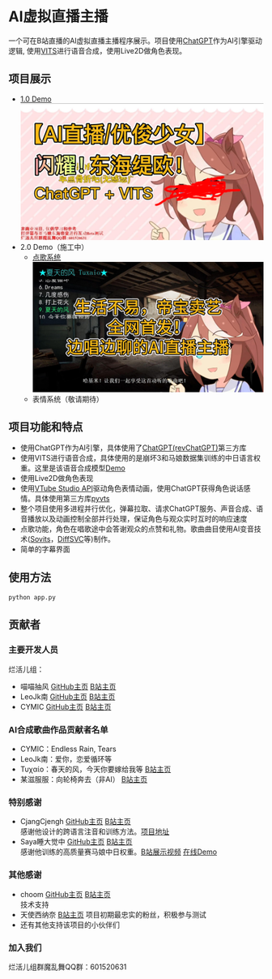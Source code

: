 # AI虚拟直播主播

一个可在B站直播的AI虚拟直播主播程序展示。项目使用[ChatGPT](https://openai.com/blog/chatgpt)作为AI引擎驱动逻辑, 使用[VITS](https://github.com/jaywalnut310/vits)进行语音合成，使用Live2D做角色表现。

## 项目展示
<!--- https://github.com/mattcone/markdown-guide/blob/master/_basic-syntax/line-breaks.md: two or more spaces--->
- [1.0 Demo](https://www.bilibili.com/video/BV13L41197oZ)  
![Demo 1.0 Cover](./demo_1.0.png)
- 2.0 Demo（施工中）
  - [点歌系统](https://www.bilibili.com/video/BV1Rp4y157of)  
![Request songs Cover](./request_songs.jpg)
  - 表情系统（敬请期待）

## 项目功能和特点

- 使用ChatGPT作为AI引擎，具体使用了[ChatGPT(revChatGPT)](https://github.com/acheong08/ChatGPT)第三方库
- 使用VITS进行语音合成，具体使用的是崩坏3和马娘数据集训练的中日语言权重。这里是该语音合成模型[Demo](https://huggingface.co/spaces/zomehwh/vits-uma-genshin-honkai)
- 使用Live2D做角色表现
- 使用[VTube Studio API](https://github.com/DenchiSoft/VTubeStudio)驱动角色表情动画，使用ChatGPT获得角色说话感情。具体使用第三方库[pyvts](https://github.com/Genteki/pyvts)
- 整个项目使用多进程并行优化，弹幕拉取、请求ChatGPT服务、声音合成、语音播放以及动画控制全部并行处理，保证角色与观众实时互时的响应速度
- 点歌功能，角色在唱歌途中会答谢观众的点赞和礼物。歌曲曲目使用AI变音技术([Sovits](https://github.com/svc-develop-team/so-vits-svc)，[DiffSVC](https://github.com/prophesier/diff-svc)等)制作。
- 简单的字幕界面

## 使用方法

```python
python app.py
```

## 贡献者

### 主要开发人员

烂活儿组：

- 喵喵抽风 [GitHub主页](https://github.com/whiteeat) [B站主页](https://space.bilibili.com/7627329)
- LeoJk南 [GitHub主页](https://github.com/leojnjn) [B站主页](https://space.bilibili.com/603987001)
- CYMIC [GitHub主页](https://github.com/hellocym) [B站主页](https://space.bilibili.com/88937421)

### AI合成歌曲作品贡献者名单

- CYMIC：Endless Rain, Tears
- LeoJk南：爱你，恋爱循环等
- Τυχαίο：春天的风，今天你要嫁给我等 [B站主页](https://space.bilibili.com/381910197)
- 某滋服服：向轮椅奔去（非AI） [B站主页](https://space.bilibili.com/294006665)

### 特别感谢

- CjangCjengh [GitHub主页](https://github.com/CjangCjengh) [B站主页](https://space.bilibili.com/35285881)  
感谢他设计的跨语言注音和训练方法。[项目地址](https://github.com/CjangCjengh/vits)
- Saya睡大觉中 [GitHub主页](https://github.com/SayaSS) [B站主页](https://space.bilibili.com/5955895)  
感谢他训练的高质量赛马娘中日权重。[B站展示视频](https://www.bilibili.com/video/BV1UG4y1W7Ji/) [在线Demo](https://huggingface.co/spaces/zomehwh/vits-uma-genshin-honkai)

### 其他感谢

- choom [GitHub主页](https://github.com/aierchoom) [B站主页](https://space.bilibili.com/95978418)  
技术支持
- 天使西纳奈 [B站主页](https://space.bilibili.com/3494352250734879)
项目初期最忠实的粉丝，积极参与测试
- 还有其他支持该项目的小伙伴们

### 加入我们

烂活儿组群魔乱舞QQ群：601520631

